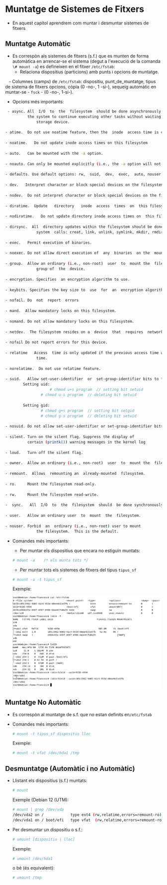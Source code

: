 # Muntatge de Sistemes de Fitxers

-  En aquest capítol aprendrem com muntar i desmuntar sistemes de fitxers

## Muntatge Automàtic

- Es correspòn als sistemes de fitxers (s.f.) que es munten de forma automàtica en arrencar-se el sistema 
	(degut a l'execució de la comanda `\# mount -a`) es defineixen en el fitxer `/etc/fstab`:
  
	- Relaciona dispositius (particions) amb punts i opcions de muntatge. 

  	- Columnes (camps) de `/etc/fstab`: 
		dispositiu, 
		punt_de_muntatge, 
		tipus de sistema de fitxers
		opcions, 
		còpia (0 -no-, 1 -si-), 
		xequeig automàtic en muntar-se - `fsck` - (0 -no-, 1-si-).
		
- Opcions més importants:

```bash
 - async. All  I/O  to  the  filesystem  should be done asynchronously. Asynchronous write operations allow 
	      the system to continue executing other tasks without waiting for the data to be physically written to the
              storage device. 

- atime.  Do not use noatime feature, then the  inode  access time is controlled by kernel defaults. 

- noatime.   Do not update inode access times on this filesystem
 
- auto.   Can be mounted with the -a option.

- noauto. Can only be mounted explicitly (i.e., the -a option will not cause the filesystem to be mounted).

- defaults. Use default options: rw,  suid,  dev,  exec,  auto, nouser, and async.

- dev.   Interpret character or block special devices on the filesystem.

- nodev.  Do not interpret character or block special devices on the file system.

- diratime.  Update   directory   inode  access  times  on  this filesystem. This is the default.

- nodiratime.   Do not update directory inode access times on  this filesystem.

- dirsync.  All  directory updates within the filesystem should be done synchronously.  This affects the  following
              system  calls: creat, link, unlink, symlink, mkdir, rmdir, mknod and rename.

- exec.   Permit execution of binaries.

- noexec. Do not allow direct execution of  any  binaries  on the  mounted  filesystem.  

- group.  Allow an ordinary (i.e., non-root)  user  to  mount the  filesystem  if  one  of his groups matches the
              group of  the  device.   

- encryption. Specifies  an encryption algorithm to use.  

- keybits. Specifies the key size to  use  for  an  encryption algorithm.  

- nofail. Do  not  report  errors

- mand.  Allow mandatory locks on this filesystem.
      
- nomand. Do not allow mandatory locks on this filesystem.

- netdev.  The filesystem resides on a  device  that  requires  network  access  

- nofail Do not report errors for this device.

- relatime   Access  time is only updated if the previous access time was earlier than  the  current
              time.  

- norelatime.  Do not use relatime feature. 

- suid.   Allow set-user-identifier  or  set-group-identifier bits to take effect. 
		Setting uid:
             		# chmod u+s program  // setting bit setuid
	     	 	# chmod u-s program  // deleting bit setuid

		Setting gid:
	      		# chmod g+s program  // setting bit setgid
	      		# chmod g-s program  // deleting bit setuid

- nosuid. Do not allow set-user-identifier or set-group-identifier bits to take effect. 

- silent. Turn on the silent flag. Suppress the display of 
	      certain (printk()) warning messages in the kernel log

- loud.   Turn off the silent flag.

- owner.  Allow an ordinary (i.e., non-root)  user  to  mount the  filesystem  if  he is the owner of the device.
 
- remount.  Allows  remounting an  already-mounted  filesystem.

- ro.     Mount the filesystem read-only.

- rw.     Mount the filesystem read-write.

-  sync.   All  I/O  to  the  filesystem  should  be done synchronously. 

- user.   Allow an ordinary user  to  mount  the  filesystem.

- nouser. Forbid  an  ordinary (i.e., non-root) user to mount
              the filesystem.  This is the default.

```


- Comandes més importants:

	- Per muntar els dispositius que encara no estiguin muntats: 
	
	```bash
	# mount -a    /* els munta tots */
	```

	- Per muntar tots els sistemes de fitxers del tipus `tipus_sf`	

	```bash
	# mount -a -t tipus_sf
	```

	Exemple:
	
	![Exemple Debian 12 (UTM)](./figs/fstab.png)

## Muntatge No Automàtic

- Es correspòn al muntatge de s.f. que no estan definits en`/etc/fstab`

- Comandes més importants:

	```bash
	# mount -t tipus_sf dispositiu lloc
	```
	
	Exemple:
	```bash
	# mount -t vfat /dev/hda1 /tmp
	```




## Desmuntatge (Automàtic i no Automàtic)

- Llistant els dispositius (s.f.) muntats:

	```bash
	# mount 
	```
	Exemple (Debian 12 (UTM):
	```bash
	# mount | grep /dev/vda
	/dev/vda2 on /            type ext4 (rw,relatime,errors=remount-ro)
	/dev/vda1 on / boot/efi   type vfat  (rw,relatime,errors=remount-ro,utf8,.....)
	```


- Per desmuntar un dispositiu o s.f.: 

	```bash
	# umount [dispositiu | lloc]
	```
	Exemple:
	```bash
	# umount /dev/hda1
	```
	o bé (és equivalent):
	```bash
	# umount /tmp
	```
	